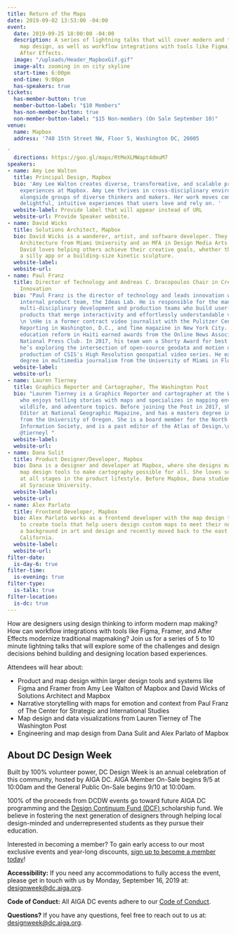 ```yaml
---
title: Return of the Maps
date: 2019-09-02 13:53:00 -04:00
event:
  date: 2019-09-25 18:00:00 -04:00
  description: A series of lightning talks that will cover modern and traditional
    map design, as well as workflow integrations with tools like Figma, Framer, and
    After Effects.
  image: "/uploads/Header_MapboxGif.gif"
  image-alt: zooming in on city skyline
  start-time: 6:00pm
  end-time: 9:00pm
  has-speakers: true
tickets:
  has-member-button: true
  member-button-label: "$10 Members"
  has-non-member-button: true
  non-member-button-label: "$15 Non-members (On Sale September 10)"
venue:
  name: Mapbox
  address: '740 15th Street NW, Floor 5, Washington DC, 20005

'
  directions: https://goo.gl/maps/RtMeXLMWapt4dmuM7
speakers:
- name: Amy Lee Walton
  title: Principal Design, Mapbox
  bio: 'Amy Lee Walton creates diverse, transformative, and scalable products and
    experiences at Mapbox. Amy Lee thrives in cross-disciplinary environments working
    alongside groups of diverse thinkers and makers. Her work moves complexities into
    delightful, intuitive experiences that users love and rely on. '
  website-label: Provide label that will appear instead of URL
  website-url: Provide Speaker website.
- name: David Wicks
  title: Solutions Architect, Mapbox
  bio: David Wicks is a wanderer, artist, and software developer. They hold a BA in
    Architecture from Miami University and an MFA in Design Media Arts from UCLA.
    David loves helping others achieve their creative goals, whether they're making
    a silly app or a building-size kinetic sculpture.
  website-label: 
  website-url: 
- name: Paul Franz
  title: Director of Technology and Andreas C. Dracopoulos Chair in Creativity and
    Innovation
  bio: "Paul Franz is the director of technology and leads innovation with CSIS’s
    internal product team, the Ideas Lab. He is responsible for the management of
    multi-disciplinary development and production teams who build user-facing digital
    products that merge interactivity and effortlessly understandable visual design.
    \n \nHe is a former contract video journalist with the Pulitzer Center on Crisis
    Reporting in Washington, D.C., and Time magazine in New York City. His work on
    education reform in Haiti earned awards from the Online News Association and the
    National Press Club. In 2017, his team won a Shorty Award for best data visualization.\n\nCurrently,
    he’s exploring the intersection of open-source geodata and motion design and leads
    production of CSIS's High Resolution geospatial video series. He earned his master's
    degree in multimedia journalism from the University of Miami in Florida in 2010"
  website-label: 
  website-url: 
- name: Lauren Tierney
  title: Graphics Reporter and Cartographer, The Washington Post
  bio: "Lauren Tierney is a Graphics Reporter and cartographer at the Washington Post
    who enjoys telling stories with maps and specializes in mapping environment, climate,
    wildlife, and adventure topics. Before joining the Post in 2017, she was a Graphics
    Editor at National Geographic Magazine, and has a masters degree in geography
    from the University of Oregon. She is a board member for the North American Cartographic
    Information Society, and is a past editor of the Atlas of Design.\n\nInstagram
    @tierneyl "
  website-label: 
  website-url: 
- name: Dana Sulit
  title: Product Designer/Developer, Mapbox
  bio: Dana is a designer and developer at Mapbox, where she designs maps and builds
    map design tools to make cartography possible for all. She loves solving problems
    at all stages in the product lifestyle. Before Mapbox, Dana studied graphic design
    at Syracuse University.
  website-label: 
  website-url: 
- name: Alex Parlato
  title: Frontend Developer, Mapbox
  bio: Alex Parlato works as a frontend developer with the map design team at Mapbox
    to create tools that help users design custom maps to meet their needs. He has
    a background in art and design and recently moved back to the east coast from
    California.
  website-label: 
  website-url: 
filter-date:
  is-day-6: true
filter-time:
  is-evening: true
filter-type:
  is-talk: true
filter-location:
  is-dc: true
---
```


How are designers using design thinking to inform modern map making? How can workflow integrations with tools like Figma, Framer, and After Effects modernize traditional mapmaking? Join us for a series of 5 to 10 minute lightning talks that will explore some of the challenges and design decisions behind building and designing  location based experiences.

Attendees will hear about:
* Product and map design within larger design tools and systems like Figma and Framer from Amy Lee Walton of Mapbox and David Wicks of Solutions Architect and Mapbox
* Narrative storytelling with maps for emotion and context from Paul Franz of The Center for Strategic and International Studies
* Map design and data visualizations from Lauren Tierney of The Washington Post
* Engineering and map design from Dana Sulit and Alex Parlato of Mapbox

## About DC Design Week
Built by 100% volunteer power, DC Design Week is an annual celebration of this community, hosted by AIGA DC. AIGA Member On-Sale begins 9/5 at 10:00am and the General Public On-Sale begins 9/10 at 10:00am.

100% of the proceeds from DCDW events go toward future AIGA DC programming and the [Design Continuum Fund (DCF) ](https://www.givecontinuum.org/) scholarship fund. We believe in fostering the next generation of designers through helping local design-minded and underrepresented students as they pursue their education.

Interested in becoming a member? To gain early access to our most exclusive events and year-long discounts, [sign up to become a member today](https://my.aiga.org/)! 

**Accessibility:**
If you need any accommodations to fully access the event, please get in touch with us by Monday, September 16, 2019 at: designweek@dc.aiga.org.

**Code of Conduct:**
All AIGA DC events adhere to our [Code of Conduct](https://dc.aiga.org/events/code-of-conduct/).

**Questions?**
If you have any questions, feel free to reach out to us at: designweek@dc.aiga.org.